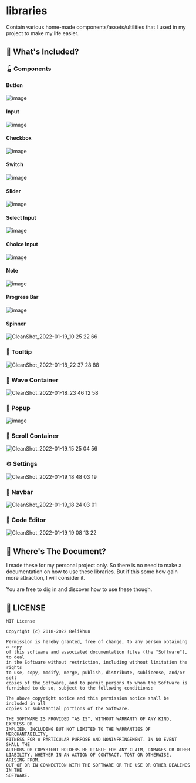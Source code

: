 # libraries

Contain various home-made components/assets/ultilities that I used in my project to make my life easier.

## 🚢 What's Included?

### 🪀 Components

#### Button

![image](https://user-images.githubusercontent.com/19252372/149945912-358968d3-af79-4af8-8f0a-86c634af7621.png)

#### Input

![image](https://user-images.githubusercontent.com/19252372/149945979-5b1dee97-8e1f-425b-8213-ce26d5feb786.png)

#### Checkbox

![image](https://user-images.githubusercontent.com/19252372/149946790-925cd457-a3da-47fb-9883-ae14f1684e0c.png)

#### Switch

![image](https://user-images.githubusercontent.com/19252372/149948866-529729cc-63d9-4481-be74-3d96f16e59a8.png)

#### Slider

![image](https://user-images.githubusercontent.com/19252372/149949301-80363180-98b1-46d6-a713-d8ff147081f8.png)

#### Select Input

![image](https://user-images.githubusercontent.com/19252372/149949872-cc0e8bc0-11e9-480c-bb58-1847c95f26b1.png)

#### Choice Input

![image](https://user-images.githubusercontent.com/19252372/149952420-76b20196-5545-4248-b38f-f16bf049688a.png)

#### Note

![image](https://user-images.githubusercontent.com/19252372/149954825-ae6d9cae-e979-4fd5-8036-839b53261238.png)

#### Progress Bar

![image](https://user-images.githubusercontent.com/19252372/149959893-39981d61-65bd-4f13-a12c-65b7b925d1fe.png)

#### Spinner

![CleanShot_2022-01-19_10 25 22 66](https://user-images.githubusercontent.com/19252372/150058353-9dbaf205-aa12-41cb-9fea-7651b5415712.gif)

### 🔖 Tooltip

![CleanShot_2022-01-18_22 37 28 88](https://user-images.githubusercontent.com/19252372/149968703-91ba2055-6e7e-4ff0-a8b6-15975ce11523.gif)

### 🌊 Wave Container

![CleanShot_2022-01-18_23 46 12 58](https://user-images.githubusercontent.com/19252372/149981025-50e938a4-55da-4b1c-b91f-7323018cb564.gif)

### 🎫 Popup

![image](https://user-images.githubusercontent.com/19252372/150062269-60a5600c-c394-411a-b226-838ef3505157.png)

### 🎢 Scroll Container

![CleanShot_2022-01-19_15 25 04 56](https://user-images.githubusercontent.com/19252372/150092201-0dde1e47-0cb1-4791-9176-88e3659fc580.gif)

### ⚙ Settings

![CleanShot_2022-01-19_18 48 03 19](https://user-images.githubusercontent.com/19252372/150124247-ed08f260-43de-4774-acb2-0f7375186201.gif)

### 🚀 Navbar

![CleanShot_2022-01-19_18 24 03 01](https://user-images.githubusercontent.com/19252372/150120808-6ae0ccc8-e18d-484c-b009-4f77301bfee4.gif)

### 📝 Code Editor

![CleanShot_2022-01-19_19 08 13 22](https://user-images.githubusercontent.com/19252372/150126724-c43eda2f-452e-476a-948f-2275f9da5554.gif)

## 📒 Where's The Document?

I made these for my personal project only. So there is no need to make a documentation on how to use these libraries. But if this some how gain more attraction, I will consider it.

You are free to dig in and discover how to use these though.

## 📄 LICENSE

```
MIT License

Copyright (c) 2018-2022 Belikhun

Permission is hereby granted, free of charge, to any person obtaining a copy
of this software and associated documentation files (the "Software"), to deal
in the Software without restriction, including without limitation the rights
to use, copy, modify, merge, publish, distribute, sublicense, and/or sell
copies of the Software, and to permit persons to whom the Software is
furnished to do so, subject to the following conditions:

The above copyright notice and this permission notice shall be included in all
copies or substantial portions of the Software.

THE SOFTWARE IS PROVIDED "AS IS", WITHOUT WARRANTY OF ANY KIND, EXPRESS OR
IMPLIED, INCLUDING BUT NOT LIMITED TO THE WARRANTIES OF MERCHANTABILITY,
FITNESS FOR A PARTICULAR PURPOSE AND NONINFRINGEMENT. IN NO EVENT SHALL THE
AUTHORS OR COPYRIGHT HOLDERS BE LIABLE FOR ANY CLAIM, DAMAGES OR OTHER
LIABILITY, WHETHER IN AN ACTION OF CONTRACT, TORT OR OTHERWISE, ARISING FROM,
OUT OF OR IN CONNECTION WITH THE SOFTWARE OR THE USE OR OTHER DEALINGS IN THE
SOFTWARE.
```